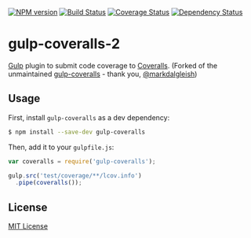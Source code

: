 [![NPM version][npm-image]][npm-url] [![Build Status][travis-image]][travis-url] [![Coverage Status][coveralls-image]][coveralls-url] [![Dependency Status][depstat-image]][depstat-url]

# gulp-coveralls-2

[Gulp](https://github.com/wearefractal/gulp) plugin to submit code coverage to [Coveralls](http://coveralls.io). (Forked of the unmaintained [gulp-coveralls](https://github.com/markdalgleish/gulp-coveralls) - thank you, [@markdalgleish](https://github.com/markdalgleish))

## Usage

First, install `gulp-coveralls` as a dev dependency:

```bash
$ npm install --save-dev gulp-coveralls
```

Then, add it to your `gulpfile.js`:

```javascript
var coveralls = require('gulp-coveralls');

gulp.src('test/coverage/**/lcov.info')
  .pipe(coveralls());
```

## License

[MIT License](http://markdalgleish.mit-license.org)

[npm-url]: https://npmjs.org/package/gulp-coveralls
[npm-image]: https://img.shields.io/npm/v/gulp-coveralls.svg?style=flat-square

[travis-url]: http://travis-ci.org/markdalgleish/gulp-coveralls
[travis-image]: https://img.shields.io/travis/markdalgleish/gulp-coveralls/master.svg?style=flat-square

[coveralls-url]: https://coveralls.io/r/markdalgleish/gulp-coveralls
[coveralls-image]: https://img.shields.io/coveralls/markdalgleish/gulp-coveralls/master.svg?style=flat-square

[depstat-url]: https://david-dm.org/markdalgleish/gulp-coveralls
[depstat-image]: https://img.shields.io/david/markdalgleish/gulp-coveralls/master.svg?style=flat-square
